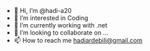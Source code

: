 - 👋 Hi, I’m @hadi-a20
- 👀 I’m interested in Coding
- 🌱 I’m currently working with .net
- 💞️ I’m looking to collaborate on ...
- 📫 How to reach me hadiardebili@gmail.com

<!---
hadi-a20/hadi-a20 is a ✨ special ✨ repository because its `README.md` (this file) appears on your GitHub profile.
You can click the Preview link to take a look at your changes.
--->
